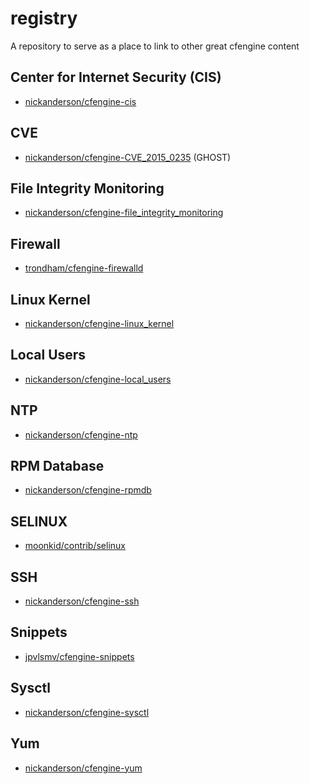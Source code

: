 # registry
A repository to serve as a place to link to other great cfengine content

## Center for Internet Security (CIS)
 - [nickanderson/cfengine-cis](https://github.com/nickanderson/cfengine-cis)

## CVE
 - [nickanderson/cfengine-CVE_2015_0235](https://github.com/nickanderson/cfengine-CVE_2015_0235) (GHOST)

## File Integrity Monitoring
 - [nickanderson/cfengine-file_integrity_monitoring](https://github.com/nickanderson/cfengine-file_integrity_monitoring)

## Firewall
 - [trondham/cfengine-firewalld](https://github.com/trondham/cfengine-firewalld)
 
## Linux Kernel
 - [nickanderson/cfengine-linux_kernel](https://github.com/nickanderson/cfengine-linux_kernel)

## Local Users
 - [nickanderson/cfengine-local_users](https://github.com/nickanderson/cfengine-local_users)

## NTP
 - [nickanderson/cfengine-ntp](https://github.com/nickanderson/cfengine-ntp)

## RPM Database
 - [nickanderson/cfengine-rpmdb](https://github.com/nickanderson/cfengine-rpmdb)

## SELINUX
 - [moonkid/contrib/selinux](https://github.com/moonkid196/contrib/tree/selinux/selinux)

## SSH
 - [nickanderson/cfengine-ssh](https://github.com/nickanderson/cfengine-ssh)

## Snippets
 - [jpvlsmv/cfengine-snippets](https://github.com/jpvlsmv/cfengine-snippets)

## Sysctl
 - [nickanderson/cfengine-sysctl](https://github.com/nickanderson/cfengine-sysctl)

## Yum
 - [nickanderson/cfengine-yum](https://github.com/nickanderson/cfengine-yum)
